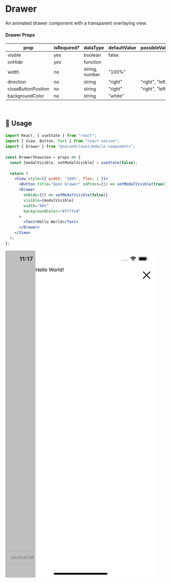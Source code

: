 # Drawer

An animated drawer component with a transparent overlaying view.

<!--- https://www.tablesgenerator.com/markdown_tables -->

#### Drawer Props

| prop                | isRequired? | dataType       | defaultValue | possibleValues  |
| ------------------- | ----------- | -------------- | ------------ | --------------- |
| visible             | yes         | boolean        | false        |                 |
| onHide              | yes         | function       |              |                 |
| width               | no          | string, number | "100%"       |                 |
| direction           | no          | string         | "right"      | "right", "left" |
| closeButtonPosition | no          | string         | "right"      | "right", "left" |
| backgroundColor     | no          | string         | "white"      |                 |

<br/>

## 🔨 Usage

```jsx
import React, { useState } from "react";
import { View, Button, Text } from "react-native";
import { Drawer } from "@secondcloset/mobile-components";

const DrawerShowcase = props => {
  const [modalVisible, setModalVisible] = useState(false);

  return (
    <View style={{ width: "100%", flex: 1 }}>
      <Button title="Open Drawer" onPress={() => setModalVisible(true)} />
      <Drawer
        onHide={() => setModalVisible(false)}
        visible={modalVisible}
        width="80%"
        backgroundColor="#ffffe0"
      >
        <Text>Hello World</Text>
      </Drawer>
    </View>
  );
};
```

![Sample Drawer](https://github.com/SecondCloset/mobile-components/blob/master/docs/images/Drawer/drawer.png?raw=true)

<br/>
